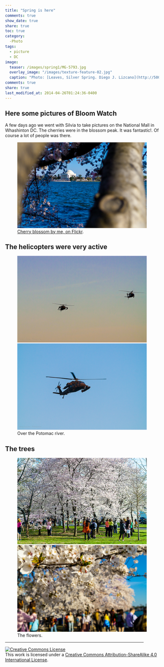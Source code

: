 ```yaml
---
title: "Spring is here"
comments: true
show_date: true
share: true
toc: true
category: 
  -Photo
tags: 
  - picture
  - DC
image:
  teaser: /images/spring1/MG-5793.jpg
  overlay_image: "/images/texture-feature-02.jpg"
  caption: "Photo: [Leaves, Silver Spring. Diego J. Lizcano](http://500px.com/dlizcano)"
comments: true
share: true
last_modified_at: 2014-04-26T01:24:36-0400
---
```


## Here some pictures of Bloom Watch 
A few days ago we went with Silvia to take pictures on the National Mall in Whashinton DC. The cherries were in the blossom peak. It was fantastic!. Of course a lot of people was there. 

<figure>
	<a href="/images/spring1/MG-5896.jpg"><img src="/images/spring1/MG-5896.jpg"></a>
	<figcaption><a href="https://www.flickr.com/photos/diegolizcano/14043186651/" title="Cherry blossom on Flickr">Cherry blossom by me, on Flickr</a>.</figcaption>
</figure>

## The helicopters were very active

<figure class="half">
    <a href="/images/spring1/MG-5971.jpg"><img src="/images/spring1/MG-5971.jpg"></a>
    <a href="/images/spring1/MG-5976.jpg"><img src="/images/spring1/MG-5976.jpg"></a>
    <figcaption>Over the Potomac river.</figcaption>
</figure>

## The trees

<figure class="half">
	<a href="/images/spring1/MG-5793.jpg"><img src="/images/spring1/MG-5793.jpg"></a>
	<a href="/images/spring1/MG-5871.jpg"><img src="/images/spring1/MG-5871.jpg"></a>
	<figcaption>The flowers.</figcaption>
</figure>


<hr size="1" width="90%" color="black">

<a rel="license" href="http://creativecommons.org/licenses/by-sa/4.0/"><img alt="Creative Commons License" style="border-width:0" src="http://i.creativecommons.org/l/by-sa/4.0/88x31.png" /></a><br />This work is licensed under a <a rel="license" href="http://creativecommons.org/licenses/by-sa/4.0/">Creative Commons Attribution-ShareAlike 4.0 International License</a>.
